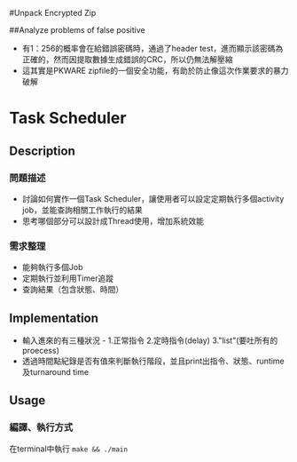 #Unpack Encrypted Zip

##Analyze problems of false positive

- 有1：256的概率會在給錯誤密碼時，通過了header test，進而顯示該密碼為正確的，然而因提取數據生成錯誤的CRC，所以仍無法解壓縮
- 這其實是PKWARE zipfile的一個安全功能，有助於防止像這次作業要求的暴力破解

# Task Scheduler

## Description

### 問題描述

- 討論如何實作一個Task Scheduler，讓使用者可以設定定期執行多個activity job，並能查詢相關工作執行的結果
- 思考哪個部分可以設計成Thread使用，增加系統效能

### 需求整理

- 能夠執行多個Job
- 定期執行並利用Timer追蹤
- 查詢結果（包含狀態、時間）

## Implementation

- 輸入進來的有三種狀況 -
  1.正常指令
  2.定時指令(delay)
  3."list"(要吐所有的proecess)
- 透過時間點紀錄是否有值來判斷執行階段，並且print出指令、狀態、runtime及turnaround time

## Usage

### 編譯、執行方式

在terminal中執行 `make && ./main`

